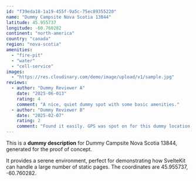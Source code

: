 ```yaml
---
id: "f39eda18-1a19-455f-9a5c-75ec89355220"
name: "Dummy Campsite Nova Scotia 13844"
latitude: 45.955737
longitude: -60.760282
continent: "north-america"
country: "canada"
region: "nova-scotia"
amenities:
  - "fire-pit"
  - "water"
  - "cell-service"
images:
  - "https://res.cloudinary.com/demo/image/upload/v1/sample.jpg"
reviews:
  - author: "Dummy Reviewer A"
    date: "2025-06-013"
    rating: 4
    comment: "A nice, quiet dummy spot with some basic amenities."
  - author: "Dummy Reviewer B"
    date: "2025-02-07"
    rating: 2
    comment: "Found it easily. GPS was spot on for this dummy location."
---
```


This is a **dummy description** for Dummy Campsite Nova Scotia 13844, generated for the proof of concept.

It provides a serene environment, perfect for demonstrating how SvelteKit can handle a large number of static pages. The coordinates are 45.955737, -60.760282.
